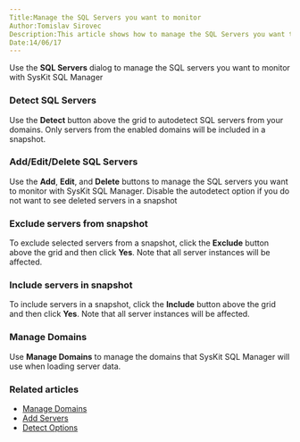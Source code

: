```yaml
---
Title:Manage the SQL Servers you want to monitor
Author:Tomislav Sirovec
Description:This article shows how to manage the SQL Servers you want to monitor.
Date:14/06/17
---
```

Use the __SQL Servers__ dialog to manage the SQL servers you want to monitor with SysKit SQL Manager

### Detect SQL Servers

Use the __Detect__ button above the grid to autodetect SQL servers from your domains. Only servers from the enabled domains will be included in a snapshot.

### Add/Edit/Delete SQL Servers

Use the __Add__, __Edit__, and __Delete__ buttons to manage the SQL servers you want to monitor with SysKit SQL Manager. Disable the autodetect option if you do not want to see deleted servers in a snapshot

### Exclude servers from snapshot

To exclude selected servers from a snapshot, click the __Exclude__ button above the grid and then click __Yes__. Note that all server instances will be affected.

### Include servers in snapshot

To include servers in a snapshot, click the __Include__ button above the grid and then click __Yes__. Note that all server instances will be affected.

### Manage Domains 

Use __Manage Domains__ to manage the domains that SysKit SQL Manager will use when loading server data.

### Related articles

* [Manage Domains](#internal/how-to/add-sql-server/autodiscover-sql-servers/)
* [Add Servers](#internal/how-to/how-to/add-sql-server/)
* [Detect Options](#internal/get-to-know-syskit-sql-manager/backstage-screen/options-wizard#snapshot-options/)
